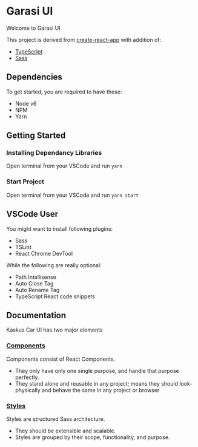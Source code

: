 # Garasi UI

Welcome to Garasi UI

This project is derived from [create-react-app](https://github.com/facebookincubator/create-react-app) with addition of:
- [TypeScript](https://github.com/Microsoft/TypeScript)
- [Sass](https://github.com/sass/sass)

## Dependencies

To get started, you are required to have these:
- Node v6
- NPM
- Yarn

## Getting Started

### Installing Dependancy Libraries

Open terminal from your VSCode and run `yarn`

### Start Project

Open terminal from your VSCode and run `yarn start`

## VSCode User

You might want to install following plugins:
- Sass
- TSLint
- React Chrome DevTool

While the following are really optional: 
- Path Intellisense
- Auto Close Tag
- Auto Rename Tag
- TypeScript React code snippets

## Documentation

Kaskus Car UI has two major elements

### [Components](https://github.com/kaskus/kaskus-car-ui/tree/internship/src/components)

Components consist of React Components. 

- They only have only one single purpose, and handle that purpose perfectly.
- They stand alone and reusable in any project; means they should look-physically and behave the same in any project or browser

### [Styles](https://github.com/kaskus/kaskus-car-ui/tree/internship/src/styles)

Styles are structured Sass architecture.

- They should be extensible and scalable.
- Styles are grouped by their scope, functionality, and purpose.
